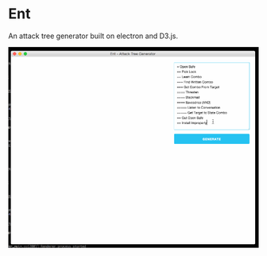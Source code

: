 # Ent
An attack tree generator built on electron and D3.js.

![Ent in action](https://github.com/JimmyThompson/ent/blob/master/doc/ent.gif)
